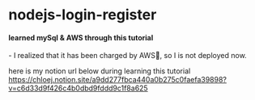 # nodejs-login-register



<h4>learned mySql & AWS through this tutorial</h4>
- I realized that it has been charged by AWS🥲, so I is not deployed now.

here is my notion url below during learning this tutorial </br>
https://chloej.notion.site/a9dd277fbca440a0b275c0faefa39898?v=c6d33d9f426c4b0dbd9fddd9c1f8a625
